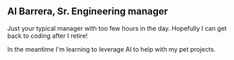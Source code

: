 ## Al Barrera, Sr. Engineering manager

Just your typical manager with too few hours in the day. Hopefully I can get back to coding after I retire!

In the meantime I'm learning to leverage AI to help with my pet projects.
